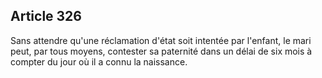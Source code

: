 Article 326
----
Sans attendre qu'une réclamation d'état soit intentée par l'enfant, le mari
peut, par tous moyens, contester sa paternité dans un délai de six mois à
compter du jour où il a connu la naissance.
